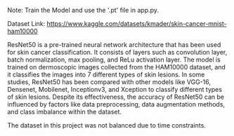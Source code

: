 Note: Train the Model and use the '.pt' file in app.py. 

Dataset Link: https://www.kaggle.com/datasets/kmader/skin-cancer-mnist-ham10000

ResNet50 is a pre-trained neural network architecture that has been used for skin cancer classification. It consists of layers such as convolution layer, batch normalization, max pooling, and ReLu activation layer. The model is trained on dermoscopic images collected from the HAM10000 dataset, and it classifies the images into 7 different types of skin lesions. In some studies, ResNet50 has been compared with other models like VGG-16, Densenet, Mobilenet, Inceptionv3, and Xception to classify different types of skin lesions. Despite its effectiveness, the accuracy of ResNet50 can be influenced by factors like data preprocessing, data augmentation methods, and class imbalance within the dataset.

The dataset in this project was not balanced due to time constraints. 
